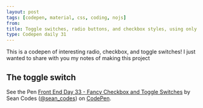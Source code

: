 ```yaml
---
layout: post
tags: [codepen, material, css, coding, nojs]
from: 
title: Toggle switches, radio buttons, and checkbox styles, using only CSS
type: Codepen daily 31
---
```


This is a codepen of interesting radio, checkbox, and toggle switches! I just wanted to share with you my notes of making this project

## The toggle switch

<p data-height="400" data-theme-id="dark" data-slug-hash="ygmNJO" data-default-tab="css,result" data-user="sean_codes" data-embed-version="2" data-pen-title="Front End Day 33 - Fancy Checkbox and Toggle Switches" class="codepen">See the Pen <a href="http://codepen.io/sean_codes/pen/ygmNJO/">Front End Day 33 - Fancy Checkbox and Toggle Switches</a> by Sean Codes (<a href="http://codepen.io/sean_codes">@sean_codes</a>) on <a href="http://codepen.io">CodePen</a>.</p>
<script async src="https://production-assets.codepen.io/assets/embed/ei.js"></script>
